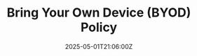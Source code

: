 ---
title: Bring Your Own Device (BYOD) Policy
linkTitle: Bring Your Own Device (BYOD) Policy
date: '2025-05-01T21:06:00Z'
weight: 1
description: No content
draft: false
ref: bring-your-own-device-byod-policy
---